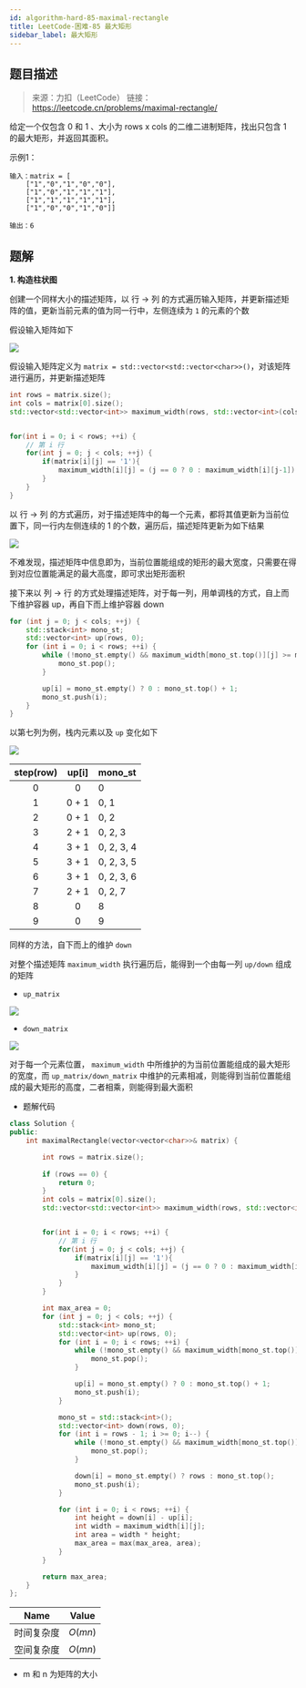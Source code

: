 ```yaml
---
id: algorithm-hard-85-maximal-rectangle
title: LeetCode-困难-85 最大矩形
sidebar_label: 最大矩形
---
```


## 题目描述

>   来源：力扣（LeetCode）
>   链接：https://leetcode.cn/problems/maximal-rectangle/

给定一个仅包含 0 和 1 、大小为 rows x cols 的二维二进制矩阵，找出只包含 1 的最大矩形，并返回其面积。

示例1：
```
输入：matrix = [
    ["1","0","1","0","0"],
    ["1","0","1","1","1"],
    ["1","1","1","1","1"],
    ["1","0","0","1","0"]]

输出：6
```

## 题解

**1. 构造柱状图**

创建一个同样大小的描述矩阵，以 行 -> 列 的方式遍历输入矩阵，并更新描述矩阵的值，更新当前元素的值为同一行中，左侧连续为 `1` 的元素的个数

假设输入矩阵如下

![](https://pictures-1304295136.cos.ap-guangzhou.myqcloud.com/screenshot/cc-algorithm/stack/maximal_rectangle/input_matrix.png)

假设输入矩阵定义为 `matrix = std::vector<std::vector<char>>()`，对该矩阵进行遍历，并更新描述矩阵

``` cpp
int rows = matrix.size();
int cols = matrix[0].size();
std::vector<std::vector<int>> maximum_width(rows, std::vector<int>(cols, 0));


for(int i = 0; i < rows; ++i) {
    // 第 i 行
    for(int j = 0; j < cols; ++j) {
        if(matrix[i][j] == '1'){
            maximum_width[i][j] = (j == 0 ? 0 : maximum_width[i][j-1]) + 1;
        }
    }
}
```

以 行 -> 列 的方式遍历，对于描述矩阵中的每一个元素，都将其值更新为当前位置下，同一行内左侧连续的 1 的个数，遍历后，描述矩阵更新为如下结果

![](https://pictures-1304295136.cos.ap-guangzhou.myqcloud.com/screenshot/cc-algorithm/stack/maximal_rectangle/max_width_matrix.png)

不难发现，描述矩阵中信息即为，当前位置能组成的矩形的最大宽度，只需要在得到对应位置能满足的最大高度，即可求出矩形面积

接下来以 列 -> 行 的方式处理描述矩阵，对于每一列，用单调栈的方式，自上而下维护容器 up，再自下而上维护容器 down

``` cpp
for (int j = 0; j < cols; ++j) {
    std::stack<int> mono_st;
    std::vector<int> up(rows, 0);
    for (int i = 0; i < rows; ++i) {
        while (!mono_st.empty() && maximum_width[mono_st.top()][j] >= maximum_width[i][j]) {
            mono_st.pop();
        }

        up[i] = mono_st.empty() ? 0 : mono_st.top() + 1;
        mono_st.push(i);
    }
}
```

以第七列为例，栈内元素以及 `up` 变化如下

![](https://pictures-1304295136.cos.ap-guangzhou.myqcloud.com/screenshot/cc-algorithm/stack/maximal_rectangle/seventh_col_max_width_matrix.png)

| step(row) | up[i] | mono_st |
|:-----:|:-----:|:-------|
|0      |0      |0|
|1      |0 + 1  |0, 1|
|2      |0 + 1  |0, 2|
|3      |2 + 1  |0, 2, 3|
|4      |3 + 1  |0, 2, 3, 4|
|5      |3 + 1  |0, 2, 3, 5|
|6      |3 + 1  |0, 2, 3, 6|
|7      |2 + 1  |0, 2, 7|
|8      |0      |8|
|9      |0      |9|

同样的方法，自下而上的维护 `down`

对整个描述矩阵 `maximum_width` 执行遍历后，能得到一个由每一列 `up/down` 组成的矩阵

- `up_matrix`

![](https://pictures-1304295136.cos.ap-guangzhou.myqcloud.com/screenshot/cc-algorithm/stack/maximal_rectangle/max_up_matrix.png)

- `down_matrix`

![](https://pictures-1304295136.cos.ap-guangzhou.myqcloud.com/screenshot/cc-algorithm/stack/maximal_rectangle/max_down_matrix.png)

对于每一个元素位置， `maximum_width` 中所维护的为当前位置能组成的最大矩形的宽度，而 `up_matrix/down_matrix` 中维护的元素相减，则能得到当前位置能组成的最大矩形的高度，二者相乘，则能得到最大面积

- 题解代码

``` cpp
class Solution {
public:
    int maximalRectangle(vector<vector<char>>& matrix) {

        int rows = matrix.size();
        
        if (rows == 0) {
            return 0;
        }
        int cols = matrix[0].size();
        std::vector<std::vector<int>> maximum_width(rows, std::vector<int>(cols, 0));


        for(int i = 0; i < rows; ++i) {
            // 第 i 行
            for(int j = 0; j < cols; ++j) {
                if(matrix[i][j] == '1'){
                    maximum_width[i][j] = (j == 0 ? 0 : maximum_width[i][j-1]) + 1;
                }
            }
        }

        int max_area = 0;
        for (int j = 0; j < cols; ++j) {
            std::stack<int> mono_st;
            std::vector<int> up(rows, 0);
            for (int i = 0; i < rows; ++i) {
                while (!mono_st.empty() && maximum_width[mono_st.top()][j] >= maximum_width[i][j]) {
                    mono_st.pop();
                }

                up[i] = mono_st.empty() ? 0 : mono_st.top() + 1;
                mono_st.push(i);
            }

            mono_st = std::stack<int>();
            std::vector<int> down(rows, 0);
            for (int i = rows - 1; i >= 0; i--) {
                while (!mono_st.empty() && maximum_width[mono_st.top()][j] >= maximum_width[i][j]) {
                    mono_st.pop();
                }

                down[i] = mono_st.empty() ? rows : mono_st.top();
                mono_st.push(i);
            }

            for (int i = 0; i < rows; ++i) {
                int height = down[i] - up[i];
                int width = maximum_width[i][j];
                int area = width * height;
                max_area = max(max_area, area);
            }
        }

        return max_area;
    }
};
```

|Name|Value|
|:-:|:-:|
|时间复杂度| $O(mn)$|
|空间复杂度| $O(mn)$ |

- m 和 n 为矩阵的大小
